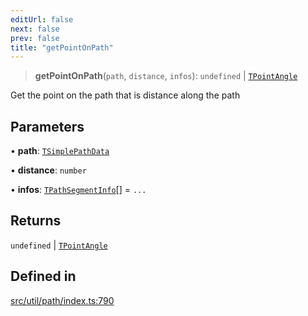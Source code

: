 ```yaml
---
editUrl: false
next: false
prev: false
title: "getPointOnPath"
---
```


> **getPointOnPath**(`path`, `distance`, `infos`): `undefined` \| [`TPointAngle`](/api/namespaces/util/type-aliases/tpointangle/)

Get the point on the path that is distance along the path

## Parameters

• **path**: [`TSimplePathData`](/api/namespaces/util/type-aliases/tsimplepathdata/)

• **distance**: `number`

• **infos**: [`TPathSegmentInfo`](/api/namespaces/util/type-aliases/tpathsegmentinfo/)[] = `...`

## Returns

`undefined` \| [`TPointAngle`](/api/namespaces/util/type-aliases/tpointangle/)

## Defined in

[src/util/path/index.ts:790](https://github.com/fabricjs/fabric.js/blob/8748628df7e9de00ba77413bfc3ad9e9fe9d4f30/src/util/path/index.ts#L790)
